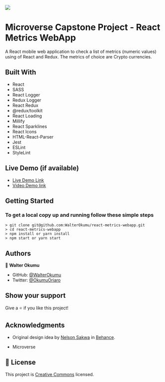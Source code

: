 ![](https://img.shields.io/badge/Microverse-blueviolet)

# Microverse Capstone Project - React Metrics WebApp

 A React mobile web application to check a list of metrics (numeric values) using of React and Redux. The metrics of choice are Crypto currencies.

## Built With

- React
- SASS
- React Logger
- Redux Logger
- React Redux
- @redux/toolkit
- React Loading
- Millify
- React Sparklines
- React Icons
- HTML-React-Parser
- Jest
- ESLint
- StyleLint

## Live Demo (if available)

- [Live Demo Link](https://okumu-react-metrics-webapp.netlify.app/)
- [Video Demo link](https://drive.google.com/file/d/1cihnP2PhwtxcRA6E2CTE--StR55Mg9l-/view?usp=sharing)

## Getting Started

### To get a local copy up and running follow these simple steps

    > git clone git@github.com:WalterOkumu/react-metrics-webapp.git
    > cd react-metrics-webapp
    > npm install or yarn install
    > npm start or yarn start

## Authors

👤 **Walter Okumu**

- GitHub: [@WalterOkumu](https://github.com/WalterOkumu)
- Twitter: [@OkumuOriaro](https://twitter.com/OkumuOriaro)

## Show your support

Give a ⭐️ if you like this project!

## Acknowledgments

- Original design idea by [Nelson Sakwa](https://www.behance.net/sakwadesignstudio) in [Behance](https://www.behance.net/gallery/31579789/Ballhead-App-%28Free-PSDs%29).

- Microverse

## 📝 License

This project is [Creative Commons](./LICENSE) licensed.
